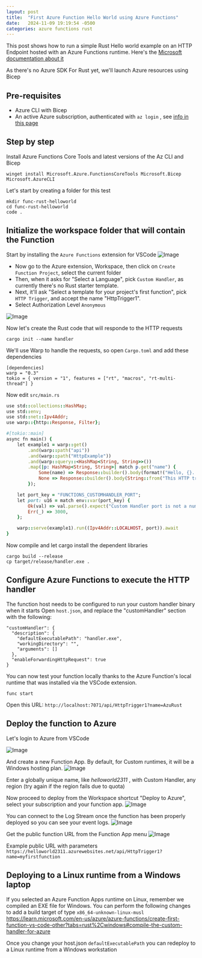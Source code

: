```yaml
---
layout: post
title:  "First Azure Function Hello World using Azure Functions"
date:   2024-11-09 19:19:54 -0500
categories: azure functions rust
---
```

This post shows how to run a simple Rust Hello world example on an HTTP Endpoint hosted with an Azure Functions runtime. Here's the [Microsoft documentation about it](https://learn.microsoft.com/en-us/azure/azure-functions/create-first-function-vs-code-other?tabs=rust%2Cwindows)

As there's no Azure SDK For Rust yet, we'll launch Azure resources using Bicep

## Pre-requisites
- Azure CLI with Bicep
- An active Azure subscription, authenticated with `az login` , see [info in this page](https://learn.microsoft.com/en-us/cli/azure/get-started-with-azure-cli)

## Step by step

Install Azure Functions Core Tools and latest versions of the Az CLI and Bicep
```
winget install Microsoft.Azure.FunctionsCoreTools Microsoft.Bicep Microsoft.AzureCLI
```

Let's start by creating a folder for this test
```
mkdir func-rust-helloworld
cd func-rust-helloworld
code .
```


## Initialize the workspace folder that will contain the Function

Start by installing the `Azure Functions` extension for VSCode
![Image](/azurust-blog/assets/images/functionsextension.png)

- Now go to the Azure extension, Workspace, then click on `Create Function Project`, select the current folder
- Then, when it asks for "Select a Language", pick `Custom Handler`, as currently there's no Rust starter template. 
- Next, it'll ask "Select a template for your project's first function", pick `HTTP Trigger`, and accept the name "HttpTrigger1". 
- Select Authorization Level `Anonymous`


![Image](/azurust-blog/assets/images/initfuncworkspace.png) 

Now let's create the Rust code that will responde to the HTTP requests
```
cargo init --name handler
```

We'll use Warp to handle the requests, so open `Cargo.toml` and add these dependencies
```
[dependencies]
warp = "0.3"
tokio = { version = "1", features = ["rt", "macros", "rt-multi-thread"] }
```

Now edit `src/main.rs`

```ruby
use std::collections::HashMap;
use std::env;
use std::net::Ipv4Addr;
use warp::{http::Response, Filter};

#[tokio::main]
async fn main() {
    let example1 = warp::get()
        .and(warp::path("api"))
        .and(warp::path("HttpExample"))
        .and(warp::query::<HashMap<String, String>>())
        .map(|p: HashMap<String, String>| match p.get("name") {
            Some(name) => Response::builder().body(format!("Hello, {}. This HTTP triggered function executed successfully.", name)),
            None => Response::builder().body(String::from("This HTTP triggered function executed successfully. Pass a name in the query string for a personalized response.")),
        });

    let port_key = "FUNCTIONS_CUSTOMHANDLER_PORT";
    let port: u16 = match env::var(port_key) {
        Ok(val) => val.parse().expect("Custom Handler port is not a number!"),
        Err(_) => 3000,
    };

    warp::serve(example1).run((Ipv4Addr::LOCALHOST, port)).await
}
```

Now compile and let cargo install the dependent libraries
```
cargo build --release
cp target/release/handler.exe .
```

## Configure Azure Functions to execute the HTTP handler

The function host needs to be configured to run your custom handler binary when it starts Open `host.json`, and replace the "customHandler" section with the following:
```
"customHandler": {
  "description": {
    "defaultExecutablePath": "handler.exe",
    "workingDirectory": "",
    "arguments": []
  },
  "enableForwardingHttpRequest": true
}
```

You can now test your function locally thanks to the Azure Function's local runtime that was installed via the VSCode extension.
```
func start
```

Open this URL: `http://localhost:7071/api/HttpTrigger1?name=AzuRust`

## Deploy the function to Azure

Let's login to Azure from VSCode

![Image](/azurust-blog/assets/images/azfirstlogin.png) 

And create a new Function App. By default, for Custom runtimes, it will be a Windows hosting plan.
![Image](/azurust-blog/assets/images/createfuncapp.png)  

Enter a globally unique name, like *helloworld2311* , with Custom Handler, any region (try again if the region fails due to quota)

Now proceed to deploy from the Workspace shortcut "Deploy to Azure", select your subscription and your function app.
![Image](/azurust-blog/assets/images/deployfuncazure.png)  

You can connect to the Log Stream once the function has been properly deployed so you can see your event logs.
![Image](/azurust-blog/assets/images/funcstreamlogs.png)  

Get the public function URL from the Function App menu
![Image](/azurust-blog/assets/images/getfuncurl.png)  

Example public URL with parameters
`https://helloworld2311.azurewebsites.net/api/HttpTrigger1?name=myfirstfunction`

## Deploying to a Linux runtime from a Windows laptop

If you selected an Azure Function Apps runtime on Linux, remember we compiled an EXE file for Windows. You can perform the following changes to add a build target of type `x86_64-unknown-linux-musl`
https://learn.microsoft.com/en-us/azure/azure-functions/create-first-function-vs-code-other?tabs=rust%2Cwindows#compile-the-custom-handler-for-azure

Once you change your host.json `defaultExecutablePath` you can redeploy to a Linux runtime from a Windows workstation